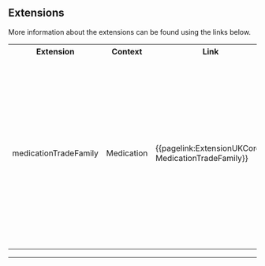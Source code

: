 ## Extensions

More information about the extensions can be found using the links below.

<table id="assets">
<tr>
<th width="20%">Extension</th>
<th width="20%">Context</th>
<th width="30%">Link</th>
<th width="30%">Comment</th>
</tr>
<tr>
<td>medicationTradeFamily</td>
<td>Medication</td>
<td>{{pagelink:ExtensionUKCore-MedicationTradeFamily}}</td>
<td>Used to identify a Trade Family or brand associated with a Medication, specifically when the medication is defined using a dm+d Virtual Therapeutic Moiety (VTM) concept.</td>
</tr>
</table>

---